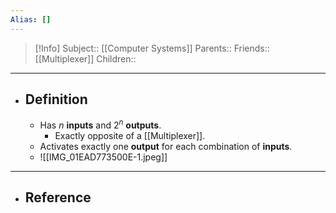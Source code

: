 ```yaml
---
Alias: []
---
```

> [!Info]
> Subject:: [[Computer Systems]]
> Parents:: 
> Friends:: [[Multiplexer]]
> Children:: 
---
- ## Definition
	- Has $n$ **inputs** and $2^n$ **outputs**.
		- Exactly opposite of a [[Multiplexer]].
	- Activates exactly one **output** for each combination of **inputs**.
	- ![[IMG_01EAD773500E-1.jpeg]]
---
- ## Reference